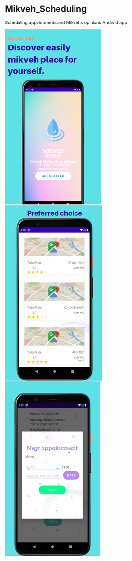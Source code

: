 # Mikveh_Scheduling
Scheduling appointments and Mikvehs opinions Android app 

![model](https://raw.githubusercontent.com/Shir-Malka/Mikveh_Scheduling/master/1.PNG) ![model](https://raw.githubusercontent.com/Shir-Malka/Mikveh_Scheduling/master/2.PNG) ![model](https://raw.githubusercontent.com/Shir-Malka/Mikveh_Scheduling/master/3.PNG)


